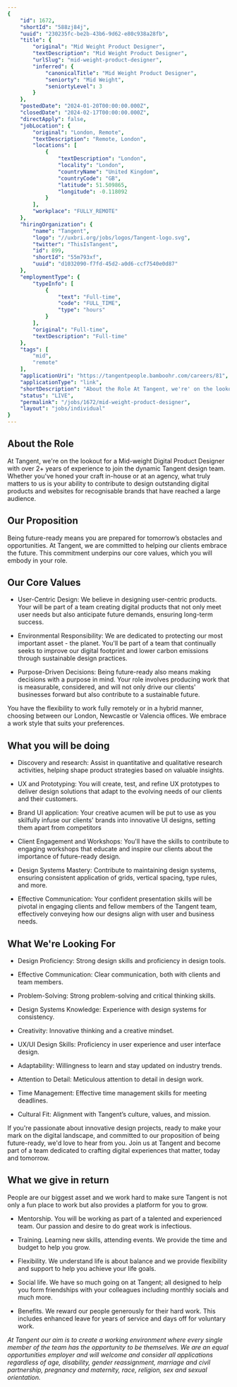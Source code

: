 ```yaml
---
{
	"id": 1672,
	"shortId": "588zj84j",
	"uuid": "230235fc-be2b-43b6-9d62-e80c938a28fb",
	"title": {
		"original": "Mid Weight Product Designer",
		"textDescription": "Mid Weight Product Designer",
		"urlSlug": "mid-weight-product-designer",
		"inferred": {
			"canonicalTitle": "Mid Weight Product Designer",
			"seniorty": "Mid Weight",
			"seniortyLevel": 3
		}
	},
	"postedDate": "2024-01-20T00:00:00.000Z",
	"closedDate": "2024-02-17T00:00:00.000Z",
	"directApply": false,
	"jobLocation": {
		"original": "London, Remote",
		"textDescription": "Remote, London",
		"locations": [
			{
				"textDescription": "London",
				"locality": "London",
				"countryName": "United Kingdom",
				"countryCode": "GB",
				"latitude": 51.509865,
				"longitude": -0.118092
			}
		],
		"workplace": "FULLY_REMOTE"
	},
	"hiringOrganization": {
		"name": "Tangent",
		"logo": "//uxbri.org/jobs/logos/Tangent-logo.svg",
		"twitter": "ThisIsTangent",
		"id": 899,
		"shortId": "55m793xf",
		"uuid": "d1032090-f7fd-45d2-a0d6-ccf7540e0d87"
	},
	"employmentType": {
		"typeInfo": [
			{
				"text": "Full-time",
				"code": "FULL_TIME",
				"type": "hours"
			}
		],
		"original": "Full-time",
		"textDescription": "Full-time"
	},
	"tags": [
		"mid",
		"remote"
	],
	"applicationUri": "https://tangentpeople.bamboohr.com/careers/81",
	"applicationType": "link",
	"shortDescription": "About the Role At Tangent, we're' on the lookout for a Mid-weight- Digital Product Designer with over 2 years of experience to join the dynamic Tangent design team. Whether you've' honed your craft",
	"status": "LIVE",
	"permalink": "/jobs/1672/mid-weight-product-designer",
	"layout": "jobs/individual"
}
---
```

<h2>About the Role</h2><p>At Tangent, we're on the lookout for a Mid-weight Digital Product Designer with over 2+ years of experience to join the dynamic Tangent design team. Whether you've honed your craft in-house or at an agency, what truly matters to us is your ability to contribute to design outstanding digital products and websites for recognisable brands that have reached a large audience.</p><h2>Our Proposition</h2><p>Being future-ready means you are prepared for tomorrow’s obstacles and opportunities. At Tangent, we are committed to helping our clients embrace the future. This commitment underpins our core values, which you will embody in your role.</p><h2>Our Core Values</h2><ul><li><p>User-Centric Design: We believe in designing user-centric products. Your will be part of a team creating digital products that not only meet user needs but also anticipate future demands, ensuring long-term success.</p></li><li><p>Environmental Responsibility: We are dedicated to protecting our most important asset - the planet. You'll be part of a team that continually seeks to improve our digital footprint and lower carbon emissions through sustainable design practices.</p></li><li><p>Purpose-Driven Decisions: Being future-ready also means making decisions with a purpose in mind. Your role involves producing work that is measurable, considered, and will not only drive our clients' businesses forward but also contribute to a sustainable future.</p></li></ul><p>You have the flexibility to work fully remotely or in a hybrid manner, choosing between our London, Newcastle or Valencia offices. We embrace a work style that suits your preferences.</p><h2>What you will be doing</h2><ul><li><p>Discovery and research: Assist in quantitative and qualitative research activities, helping shape product strategies based on valuable insights.</p></li><li><p>UX and Prototyping: You will create, test, and refine UX prototypes to deliver design solutions that adapt to the evolving needs of our clients and their customers.</p></li><li><p>Brand UI application: Your creative acumen will be put to use as you skilfully infuse our clients' brands into innovative UI designs, setting them apart from competitors</p></li><li><p>Client Engagement and Workshops: You'll have the skills to contribute to engaging workshops that educate and inspire our clients about the importance of future-ready design.</p></li><li><p>Design Systems Mastery: Contribute to maintaining design systems, ensuring consistent application of grids, vertical spacing, type rules, and more.</p></li><li><p>Effective Communication: Your confident presentation skills will be pivotal in engaging clients and fellow members of the Tangent team, effectively conveying how our designs align with user and business needs.</p></li></ul><h2>What We're Looking For</h2><ul><li><p>Design Proficiency: Strong design skills and proficiency in design tools.</p></li><li><p>Effective Communication: Clear communication, both with clients and team members.</p></li><li><p>Problem-Solving: Strong problem-solving and critical thinking skills.</p></li><li><p>Design Systems Knowledge: Experience with design systems for consistency.</p></li><li><p>Creativity: Innovative thinking and a creative mindset.</p></li><li><p>UX/UI Design Skills: Proficiency in user experience and user interface design.</p></li><li><p>Adaptability: Willingness to learn and stay updated on industry trends.</p></li><li><p>Attention to Detail: Meticulous attention to detail in design work.</p></li><li><p>Time Management: Effective time management skills for meeting deadlines.</p></li><li><p>Cultural Fit: Alignment with Tangent’s culture, values, and mission.</p></li></ul><p>If you're passionate about innovative design projects, ready to make your mark on the digital landscape, and committed to our proposition of being future-ready, we'd love to hear from you. Join us at Tangent and become part of a team dedicated to crafting digital experiences that matter, today and tomorrow.</p><h2>What we give in return</h2><p>People are our biggest asset and we work hard to make sure Tangent is not only a fun place to work but also provides a platform for you to grow.</p><ul><li><p>Mentorship. You will be working as part of a talented and experienced team. Our passion and desire to do great work is infectious.</p></li><li><p>Training. Learning new skills, attending events. We provide the time and budget to help you grow.</p></li><li><p>Flexibility. We understand life is about balance and we provide flexibility and support to help you achieve your life goals.</p></li><li><p>Social life. We have so much going on at Tangent; all designed to help you form friendships with your colleagues including monthly socials and much more.</p></li><li><p>Benefits. We reward our people generously for their hard work. This includes enhanced leave for years of service and days off for voluntary work.</p></li></ul><p><em>At Tangent our aim is to create a working environment where every single member of the team has the opportunity to be themselves. We are an equal opportunities employer and will welcome and consider all applications regardless of age, disability, gender reassignment, marriage and civil partnership, pregnancy and maternity, race, religion, sex and sexual orientation.</em></p>
